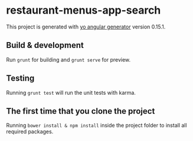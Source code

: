 # restaurant-menus-app-search

This project is generated with [yo angular generator](https://github.com/yeoman/generator-angular)
version 0.15.1.

## Build & development

Run `grunt` for building and `grunt serve` for preview.

## Testing

Running `grunt test` will run the unit tests with karma.

## The first time that you clone the project
Running `bower install & npm install` inside the project folder to install all required packages.
